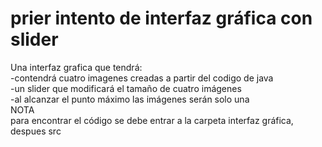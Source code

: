 # prier intento de interfaz gráfica con slider
Una interfaz grafica que tendrá:<br />
-contendrá cuatro imagenes creadas a partir del codigo de java<br />
-un slider que modificará el tamaño de cuatro imágenes<br />
-al alcanzar el punto máximo las imágenes serán solo una<br />
NOTA<br />
para encontrar el código se debe entrar a la carpeta interfaz gráfica, despues src
